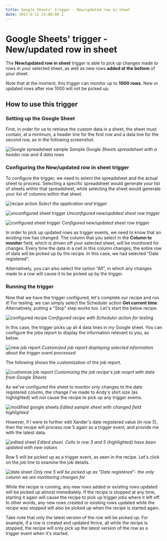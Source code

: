 ```yaml
---
title: Google Sheets' trigger - New/updated row in sheet
date: 2017-6-12 23:00:00 Z
---
```


# Google Sheets' trigger - New/updated row in sheet
The **New/updated row in sheet** trigger is able to pick up changes made to rows in your selected sheet, as well as new rows **added at the bottom** of your sheet.

Note that at the moment, this trigger can monitor up to **1000 rows**. New or updated rows after row 1000 will not be picked up.

## How to use this trigger
### Setting up the Google Sheet
First, in order for us to retrieve the custom data in a sheet, the sheet must contain, at a minimum, a header line for the first row and a data line for the second row, as in the following screenshot.

![Google spreadsheet sample](/assets/images/connectors/google-sheets/sample-google-sheets.jpg)
*Sample Google Sheets spreadsheet with a header row and 4 data rows*

### Configuring the New/updated row in sheet trigger
To configure the trigger, we need to select the spreadsheet and the actual sheet to process. Selecting a specific spreadsheet would generate your list of sheets within that spreadsheet, while selecting the sheet would generate your list of columns within that sheet.

![recipe action](/assets/images/connectors/google-sheets/application-filling.gif)
*Select the application and trigger*

![unconfigured sheet trigger](/assets/images/connectors/google-sheets/unconfigured-sheet-trigger.jpg)
*Unconfigured new/updated sheet row trigger*

![configured sheet trigger](/assets/images/connectors/google-sheets/configured-sheet-trigger.jpg)
*Configured new/updated sheet row trigger*

In order to pick up updated rows as trigger events, we need to know that an existing row has changed. The column that you select in the **Column to monitor** field, which is driven off your selected sheet, will be monitored for changes. Every time the data in a cell in this column changes, the entire row of data will be picked up by the recipe. In this case, we had selected "Date registered".

Alternatively, you can also select the option "All", in which any changes made to a row will cause it to be picked up by the trigger.

### Running the trigger
Now that we have the trigger configured, let's complete our recipe and run it! For testing, we can simply select the Scheduler action **Get current time**. Alternatively, putting a "Stop" step works too. Let's start the below recipe.

![configured recipe](/assets/images/connectors/google-sheets/configured-recipe-with-scheduler-action.png)
*Configured recipe with Scheduler action for testing*

In this case, the trigger picks up all 4 data lines in my Google sheet. You can configure the jobs report to display the information relevant to you, as below.

![new job report](/assets/images/connectors/google-sheets/customized-job-report.jpg)
*Customized job report displaying selected information about the trigger event processed*

The following shows the customization of the job report.

![customize job report](/assets/images/connectors/google-sheets/customization-job-report.jpg)
*Customizing the job recipe's job reoprt with data from Google Sheets*

As we've configured the sheet to monitor only changes to the date registered column, the change I've made to Andy's shirt size (as highlighted) will not cause the recipe to pick up any trigger events.

![modified google sheets](/assets/images/connectors/google-sheets/modified-sheet.jpg)
*Edited sample sheet with changed field highlighted*

However, if I were to further edit Xander's date registered value (in row 5), then the recipe will process row 5 again as a trigger event, and provide me with the latest data.

![edited sheet](/assets/images/connectors/google-sheets/edited-sheet.jpg)
*Edited sheet. Cells in row 3 and 5 (highlighted) have been updated with new values*

Row 5 will be picked up as a trigger event, as seen in the recipe. Let's click on the job line to examine the job details.

![date sheet](/assets/images/connectors/google-sheets/date-sheet.jpg)
*Only row 5 will be picked up as "Date registered"- the only column we are monitoring changes for*

While the recipe is running, any new rows added or existing rows updated will be picked up almost immediately. If the recipe is stopped at any time, starting it again will cause the recipe to pick up trigger jobs where it left off. In other words, any new rows created or existing rows updated while the recipe was stopped will also be picked up when the recipe is started again.

Take note that only the latest version of the row will be picked up. For example, if a row is created and updated thrice, all while the recipe is stopped, the recipe will only pick up the latest version of the row as a trigger event when it's started.
